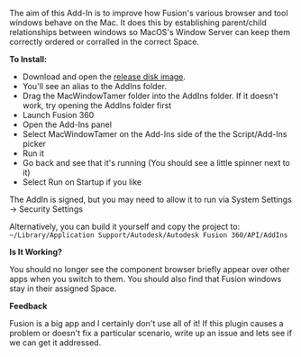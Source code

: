 The aim of this Add-In is to improve how Fusion's various browser and tool windows behave on the Mac. It does this by establishing parent/child relationships between windows so MacOS's Window Server can keep them correctly ordered or corralled in the correct Space. 

**To Install:**

- Download and open the [release disk image](https://github.com/kadakadak/MacWindowTamer/releases/download/v0.9/MacWindowTamer.dmg). 
- You'll see an alias to the AddIns folder.
- Drag the MacWindowTamer folder into the AddIns folder. If it doesn't work, try opening the AddIns folder first
- Launch Fusion 360
- Open the Add-Ins panel
- Select MacWindowTamer on the Add-Ins side of the the Script/Add-Ins picker
- Run it
- Go back and see that it's running (You should see a little spinner next to it)
- Select Run on Startup if you like

The AddIn is signed, but you may need to allow it to run via System Settings -> Security Settings

Alternatively, you can build it yourself and copy the project to:
`~/Library/Application Support/Autodesk/Autodesk Fusion 360/API/AddIns`

**Is It Working?**

You should no longer see the component browser briefly appear over other apps when you switch to them. You should also find that Fusion windows stay in their assigned Space.

**Feedback**

Fusion is a big app and I certainly don't use all of it! If this plugin causes a problem or doesn't fix a particular scenario, write up an issue and lets see if we can get it addressed. 
